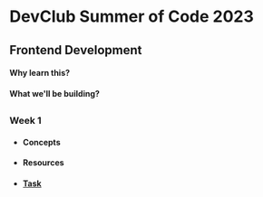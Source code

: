 # DevClub Summer of Code 2023

## Frontend Development

#### Why learn this?
#### What we'll be building?
##

### Week 1
- #### Concepts
- #### Resources
- #### [Task](week1) 
